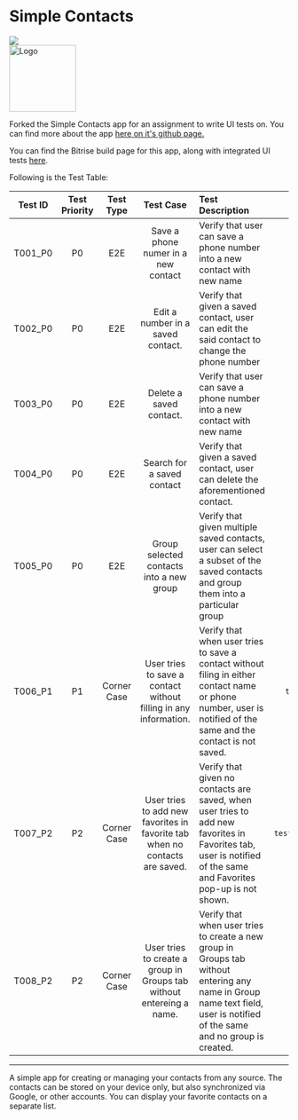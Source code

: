 # Simple Contacts
<img src="https://app.bitrise.io/app/f66adee587e39430/status.svg?token=pLbYUTForaJ0eMCleHacaA&branch=master"/>

<br>

<img alt="Logo" src="fastlane/metadata/android/en-US/images/icon.png" width="120" />


Forked the Simple Contacts app for an assignment to write UI tests on. You can find more about 
the app <a href='https://github.com/SimpleMobileTools/Simple-Contacts'>here on it's github page.</a>

You can find the Bitrise build page for this app, along with integrated UI tests <a href='https://app.bitrise.io/app/9c43abc294548403'>here</a>.

Following is the Test Table: 

| Test ID  | Test Priority | Test Type | Test Case | Test Description| Test Method |
|:-------------:|:-------------:|:-------------:|:-------------:|:-------------|:-------------:|
| T001_P0 | P0 | E2E | Save a phone numer in a new contact | Verify that user can save a phone number into a new contact with new name | `test_E2E_AddContactToContactsList` |
| T002_P0 | P0 | E2E | Edit a number in a saved contact. | Verify that given a saved contact, user can edit the said contact to change the phone number | `test_E2E_EditContactInContactsList` |
| T003_P0 | P0 | E2E | Delete a saved contact. | Verify that user can save a phone number into a new contact with new name | `test_E2E_DeleteContactInContactsList` |
| T004_P0 | P0 | E2E | Search for a saved contact | Verify that given a saved contact, user can delete the aforementioned contact. | `test_E2E_SearchContactInContactsList` |
| T005_P0 | P0 | E2E | Group selected contacts into a new group | Verify that given multiple saved contacts, user can select a subset of the saved contacts and group them into a particular group | `test_E2E_ContactGroupingInContactsList` |
| T006_P1 | P1 | Corner Case | User tries to save a contact without filling in any information. | Verify that when user tries to save a contact without filing in either contact name or phone number, user is notified of the same and the contact is not saved. | `test_CornerCase_SaveContactWithoutAnyInfo` |
| T007_P2 | P2 | Corner Case | User tries to add new favorites in favorite tab when no contacts are saved. | Verify that given no contacts are saved, when user tries to add new favorites in Favorites tab, user is notified of the same and Favorites pop-up is not shown. | `test_CornerCase_AddFavoriteWhenNoContactsSaved` |
| T008_P2 | P2 | Corner Case | User tries to create a group in Groups tab without entereing a name. | Verify that when user tries to create a new group in Groups tab without entering any name in Group name text field, user is notified of the same and no group is created. | `test_CornerCase_AddNewGroupWithoutName` |



---

A simple app for creating or managing your contacts from any source. The contacts can be stored on your device only, but also synchronized via Google, or other accounts. You can display your favorite contacts on a separate list.